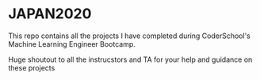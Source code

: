 # JAPAN2020

This repo contains all the projects I have completed during CoderSchool's Machine Learning Engineer Bootcamp.

Huge shoutout to all the instrucstors and TA for your help and guidance on these projects
